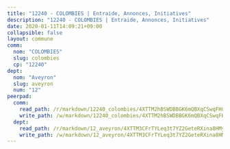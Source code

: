 ```yaml
---
title: "12240 - COLOMBIES | Entraide, Annonces, Initiatives"
description: "12240 - COLOMBIES | Entraide, Annonces, Initiatives"
date: 2020-01-11T14:09:21+09:00
collapsible: false
layout: commune
comm:
  nom: "COLOMBIES"
  slug: colombies
  cp: "12240"
dept:
  nom: "Aveyron"
  slug: aveyron
  num: "12"
peerpad:
  comm:
    read_path: /r/markdown/12240_colombies/4XTTM2hBSWDBBGK6mQBXqCSwqFHCoNoFxueUASjyKL4mZHCf1
    write_path: /w/markdown/12240_colombies/4XTTM2hBSWDBBGK6mQBXqCSwqFHCoNoFxueUASjyKL4mZHCf1-K3TgUBCzsi8HGkBMqKFXQSnbCGx2oHPYdEuRLAyK21JhPyDyVV5rKy6uGgUtjPMvZmjLimRgT2xttg97oFQs3TfSHQxPMUUKwWDw2yc8R7UveW8KMkxYC8NJzGAMNL22t8a7NAtF
  dept:
    read_path: /r/markdown/12_aveyron/4XTTM3CFrTYLeq3t7YZ2GeteRXina8HMy585xLdATaEm28gJq
    write_path: /w/markdown/12_aveyron/4XTTM3CFrTYLeq3t7YZ2GeteRXina8HMy585xLdATaEm28gJq-K3TgUfu3tdsvnJNzfCjLcQBm4uQ83gag77qnaAo9pjUvbpQyfAVAxJdyULKffeJFVcGHHVraYZNVQhiGBeBUKBFLy2Vr8dapgU6tQCmoJQ6dgnoqRGmK9bSxqhW9VArfxRuTPcgV
---
```


